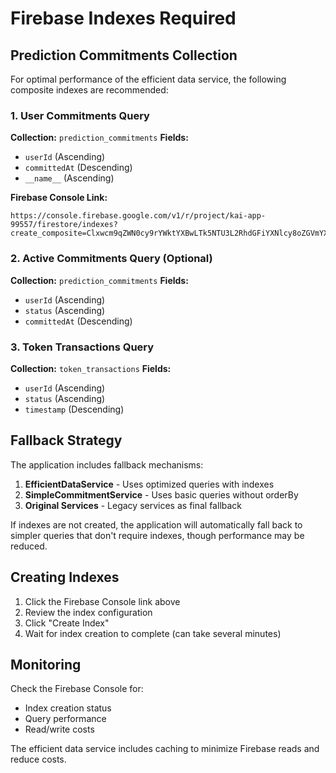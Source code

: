 # Firebase Indexes Required

## Prediction Commitments Collection

For optimal performance of the efficient data service, the following composite indexes are recommended:

### 1. User Commitments Query
**Collection:** `prediction_commitments`
**Fields:**
- `userId` (Ascending)
- `committedAt` (Descending)
- `__name__` (Ascending)

**Firebase Console Link:**
```
https://console.firebase.google.com/v1/r/project/kai-app-99557/firestore/indexes?create_composite=Clxwcm9qZWN0cy9rYWktYXBwLTk5NTU3L2RhdGFiYXNlcy8oZGVmYXVsdCkvY29sbGVjdGlvbkdyb3Vwcy9wcmVkaWN0aW9uX2NvbW1pdG1lbnRzL2luZGV4ZXMvXxABGgoKBnVzZXJJZBABGg8KC2NvbW1pdHRlZEF0EAIaDAoIX19uYW1lX18QAg
```

### 2. Active Commitments Query (Optional)
**Collection:** `prediction_commitments`
**Fields:**
- `userId` (Ascending)
- `status` (Ascending)
- `committedAt` (Descending)

### 3. Token Transactions Query
**Collection:** `token_transactions`
**Fields:**
- `userId` (Ascending)
- `status` (Ascending)
- `timestamp` (Descending)

## Fallback Strategy

The application includes fallback mechanisms:

1. **EfficientDataService** - Uses optimized queries with indexes
2. **SimpleCommitmentService** - Uses basic queries without orderBy
3. **Original Services** - Legacy services as final fallback

If indexes are not created, the application will automatically fall back to simpler queries that don't require indexes, though performance may be reduced.

## Creating Indexes

1. Click the Firebase Console link above
2. Review the index configuration
3. Click "Create Index"
4. Wait for index creation to complete (can take several minutes)

## Monitoring

Check the Firebase Console for:
- Index creation status
- Query performance
- Read/write costs

The efficient data service includes caching to minimize Firebase reads and reduce costs.